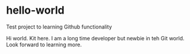 # hello-world
Test project to learning Github functionality

Hi world. Kit here.
I am a long time developer but newbie in teh Git world. Look forward to learning more.
